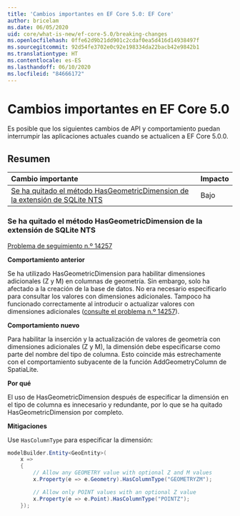 ```yaml
---
title: 'Cambios importantes en EF Core 5.0: EF Core'
author: bricelam
ms.date: 06/05/2020
uid: core/what-is-new/ef-core-5.0/breaking-changes
ms.openlocfilehash: 0ffe62d9b21dd901c2cdaf0ea5d416d14938497f
ms.sourcegitcommit: 92d54fe3702e0c92e198334da22bacb42e9842b1
ms.translationtype: HT
ms.contentlocale: es-ES
ms.lasthandoff: 06/10/2020
ms.locfileid: "84666172"
---
```

# <a name="breaking-changes-in-ef-core-50"></a>Cambios importantes en EF Core 5.0

Es posible que los siguientes cambios de API y comportamiento puedan interrumpir las aplicaciones actuales cuando se actualicen a EF Core 5.0.0.

## <a name="summary"></a>Resumen

| **Cambio importante**                                                                                                               | **Impacto** |
|:----------------------------------------------------------------------------------------------------------------------------------|------------|
| [Se ha quitado el método HasGeometricDimension de la extensión de SQLite NTS](#removed-hasgeometricdimension-method-from-sqlite-nts-extension) | Bajo        |

### <a name="removed-hasgeometricdimension-method-from-sqlite-nts-extension"></a>Se ha quitado el método HasGeometricDimension de la extensión de SQLite NTS

[Problema de seguimiento n.º 14257](https://github.com/aspnet/EntityFrameworkCore/issues/14257)

**Comportamiento anterior**

Se ha utilizado HasGeometricDimension para habilitar dimensiones adicionales (Z y M) en columnas de geometría. Sin embargo, solo ha afectado a la creación de la base de datos. No era necesario especificarlo para consultar los valores con dimensiones adicionales. Tampoco ha funcionado correctamente al introducir o actualizar valores con dimensiones adicionales ([consulte el problema n.º 14257](https://github.com/aspnet/EntityFrameworkCore/issues/14257)).

**Comportamiento nuevo**

Para habilitar la inserción y la actualización de valores de geometría con dimensiones adicionales (Z y M), la dimensión debe especificarse como parte del nombre del tipo de columna. Esto coincide más estrechamente con el comportamiento subyacente de la función AddGeometryColumn de SpatiaLite.

**Por qué**

El uso de HasGeometricDimension después de especificar la dimensión en el tipo de columna es innecesario y redundante, por lo que se ha quitado HasGeometricDimension por completo.

**Mitigaciones**

Use `HasColumnType` para especificar la dimensión:

```cs
modelBuilder.Entity<GeoEntity>(
    x =>
    {
        // Allow any GEOMETRY value with optional Z and M values
        x.Property(e => e.Geometry).HasColumnType("GEOMETRYZM");

        // Allow only POINT values with an optional Z value
        x.Property(e => e.Point).HasColumnType("POINTZ");
    });
```
